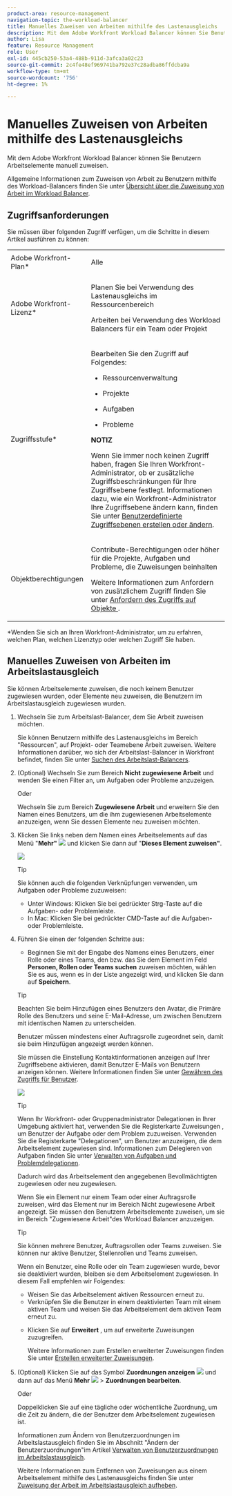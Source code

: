 ```yaml
---
product-area: resource-management
navigation-topic: the-workload-balancer
title: Manuelles Zuweisen von Arbeiten mithilfe des Lastenausgleichs
description: Mit dem Adobe Workfront Workload Balancer können Sie Benutzern Arbeitselemente manuell zuweisen.
author: Lisa
feature: Resource Management
role: User
exl-id: 445cb250-53a4-488b-911d-3afca3a02c23
source-git-commit: 2c4fe48ef969741ba792e37c28adba86ffdcba9a
workflow-type: tm+mt
source-wordcount: '756'
ht-degree: 1%

---
```


# Manuelles Zuweisen von Arbeiten mithilfe des Lastenausgleichs

Mit dem Adobe Workfront Workload Balancer können Sie Benutzern Arbeitselemente manuell zuweisen.

Allgemeine Informationen zum Zuweisen von Arbeit zu Benutzern mithilfe des Workload-Balancers finden Sie unter [Übersicht über die Zuweisung von Arbeit im Workload Balancer](../../resource-mgmt/workload-balancer/assign-work-in-workload-balancer.md).

## Zugriffsanforderungen

Sie müssen über folgenden Zugriff verfügen, um die Schritte in diesem Artikel ausführen zu können:

<table style="table-layout:auto"> 
 <col> 
 <col> 
 <tbody> 
  <tr> 
   <td role="rowheader">Adobe Workfront-Plan*</td> 
   <td> <p>Alle </p> </td> 
  </tr> 
  <tr> 
   <td role="rowheader">Adobe Workfront-Lizenz*</td> 
   <td> <p>Planen Sie bei Verwendung des Lastenausgleichs im Ressourcenbereich</p>
   <p>Arbeiten bei Verwendung des Workload Balancers für ein Team oder Projekt</p>
 </td> 
  </tr> 
  <tr> 
   <td role="rowheader">Zugriffsstufe*</td> 
   <td> <p>Bearbeiten Sie den Zugriff auf Folgendes:</p> 
    <ul> 
     <li> <p>Ressourcenverwaltung</p> </li> 
     <li> <p>Projekte</p> </li> 
     <li> <p>Aufgaben</p> </li> 
     <li> <p>Probleme</p> </li> 
    </ul> <p><b>NOTIZ</b>

Wenn Sie immer noch keinen Zugriff haben, fragen Sie Ihren Workfront-Administrator, ob er zusätzliche Zugriffsbeschränkungen für Ihre Zugriffsebene festlegt. Informationen dazu, wie ein Workfront-Administrator Ihre Zugriffsebene ändern kann, finden Sie unter <a href="../../administration-and-setup/add-users/configure-and-grant-access/create-modify-access-levels.md" class="MCXref xref">Benutzerdefinierte Zugriffsebenen erstellen oder ändern</a>.</p> </td>
</tr> 
  <tr> 
   <td role="rowheader">Objektberechtigungen</td> 
   <td> <p>Contribute-Berechtigungen oder höher für die Projekte, Aufgaben und Probleme, die Zuweisungen beinhalten</p> <p>Weitere Informationen zum Anfordern von zusätzlichem Zugriff finden Sie unter <a href="../../workfront-basics/grant-and-request-access-to-objects/request-access.md" class="MCXref xref">Anfordern des Zugriffs auf Objekte </a>.</p> </td> 
  </tr> 
 </tbody> 
</table>

&#42;Wenden Sie sich an Ihren Workfront-Administrator, um zu erfahren, welchen Plan, welchen Lizenztyp oder welchen Zugriff Sie haben.

## Manuelles Zuweisen von Arbeiten im Arbeitslastausgleich

Sie können Arbeitselemente zuweisen, die noch keinem Benutzer zugewiesen wurden, oder Elemente neu zuweisen, die Benutzern im Arbeitslastausgleich zugewiesen wurden.

1. Wechseln Sie zum Arbeitslast-Balancer, dem Sie Arbeit zuweisen möchten.

   Sie können Benutzern mithilfe des Lastenausgleichs im Bereich &quot;Ressourcen&quot;, auf Projekt- oder Teamebene Arbeit zuweisen. Weitere Informationen darüber, wo sich der Arbeitslast-Balancer in Workfront befindet, finden Sie unter [Suchen des Arbeitslast-Balancers](../../resource-mgmt/workload-balancer/locate-workload-balancer.md).

1. (Optional) Wechseln Sie zum Bereich **Nicht zugewiesene Arbeit** und wenden Sie einen Filter an, um Aufgaben oder Probleme anzuzeigen.

   Oder

   Wechseln Sie zum Bereich **Zugewiesene Arbeit** und erweitern Sie den Namen eines Benutzers, um die ihm zugewiesenen Arbeitselemente anzuzeigen, wenn Sie dessen Elemente neu zuweisen möchten.

1. Klicken Sie links neben dem Namen eines Arbeitselements auf das Menü &quot;**Mehr&quot;** ![](assets/qs-more-menu.png) und klicken Sie dann auf &quot;**Dieses Element zuweisen&quot;**.

   ![](assets/assign-this-to-link-from-task-wb-nwe-350x104.png)

   >[!TIP]
   >
   >Sie können auch die folgenden Verknüpfungen verwenden, um Aufgaben oder Probleme zuzuweisen:
   >
   >* Unter Windows: Klicken Sie bei gedrückter Strg-Taste auf die Aufgaben- oder Problemleiste.
   >* In Mac: Klicken Sie bei gedrückter CMD-Taste auf die Aufgaben- oder Problemleiste.

1. Führen Sie einen der folgenden Schritte aus:

   * Beginnen Sie mit der Eingabe des Namens eines Benutzers, einer Rolle oder eines Teams, den bzw. das Sie dem Element im Feld **Personen, Rollen oder Teams suchen** zuweisen möchten, wählen Sie es aus, wenn es in der Liste angezeigt wird, und klicken Sie dann auf **Speichern**.

   >[!TIP]
   >
   >Beachten Sie beim Hinzufügen eines Benutzers den Avatar, die Primäre Rolle des Benutzers und seine E-Mail-Adresse, um zwischen Benutzern mit identischen Namen zu unterscheiden.
   >
   >Benutzer müssen mindestens einer Auftragsrolle zugeordnet sein, damit sie beim Hinzufügen angezeigt werden können.
   >
   > Sie müssen die Einstellung Kontaktinformationen anzeigen auf Ihrer Zugriffsebene aktivieren, damit Benutzer E-Mails von Benutzern anzeigen können. Weitere Informationen finden Sie unter [Gewähren des Zugriffs für Benutzer](../../administration-and-setup/add-users/configure-and-grant-access/grant-access-other-users.md).


   ![](assets/assignments-box-with-advanced-assignments-delegations-wb.png)

   >[!TIP]
   >
   > Wenn Ihr Workfront- oder Gruppenadministrator Delegationen in Ihrer Umgebung aktiviert hat, verwenden Sie die Registerkarte Zuweisungen , um Benutzer der Aufgabe oder dem Problem zuzuweisen. Verwenden Sie die Registerkarte &quot;Delegationen&quot;, um Benutzer anzuzeigen, die dem Arbeitselement zugewiesen sind. Informationen zum Delegieren von Aufgaben finden Sie unter [Verwalten von Aufgaben und Problemdelegationen](../../manage-work/delegate-work/how-to-delegate-work.md).


   Dadurch wird das Arbeitselement den angegebenen Bevollmächtigten zugewiesen oder neu zugewiesen.

   Wenn Sie ein Element nur einem Team oder einer Auftragsrolle zuweisen, wird das Element nur im Bereich Nicht zugewiesene Arbeit angezeigt. Sie müssen den Benutzern Arbeitselemente zuweisen, um sie im Bereich &quot;Zugewiesene Arbeit&quot;des Workload Balancer anzuzeigen.

   >[!TIP]
   >
   >Sie können mehrere Benutzer, Auftragsrollen oder Teams zuweisen. Sie können nur aktive Benutzer, Stellenrollen und Teams zuweisen.
   >
   >
   >Wenn ein Benutzer, eine Rolle oder ein Team zugewiesen wurde, bevor sie deaktiviert wurden, bleiben sie dem Arbeitselement zugewiesen. In diesem Fall empfehlen wir Folgendes:
   >
   >   
   >   
   >   * Weisen Sie das Arbeitselement aktiven Ressourcen erneut zu.
   >   * Verknüpfen Sie die Benutzer in einem deaktivierten Team mit einem aktiven Team und weisen Sie das Arbeitselement dem aktiven Team erneut zu.
   >   
   >

   * Klicken Sie auf **Erweitert** , um auf erweiterte Zuweisungen zuzugreifen.

     Weitere Informationen zum Erstellen erweiterter Zuweisungen finden Sie unter [Erstellen erweiterter Zuweisungen](../../manage-work/tasks/assign-tasks/create-advanced-assignments.md).

1. (Optional) Klicken Sie auf das Symbol **Zuordnungen anzeigen** ![](assets/show-allocations-icon-small.png) und dann auf das Menü **Mehr** ![](assets/qs-more-menu.png) > **Zuordnungen bearbeiten**.

   Oder

   Doppelklicken Sie auf eine tägliche oder wöchentliche Zuordnung, um die Zeit zu ändern, die der Benutzer dem Arbeitselement zugewiesen ist.

   Informationen zum Ändern von Benutzerzuordnungen im Arbeitslastausgleich finden Sie im Abschnitt &quot;Ändern der Benutzerzuordnungen&quot;im Artikel [Verwalten von Benutzerzuordnungen im Arbeitslastausgleich](../../resource-mgmt/workload-balancer/manage-user-allocations-workload-balancer.md).

   Weitere Informationen zum Entfernen von Zuweisungen aus einem Arbeitselement mithilfe des Lastenausgleichs finden Sie unter [Zuweisung der Arbeit im Arbeitslastausgleich aufheben](../../resource-mgmt/workload-balancer/unassign-work-in-workload-balancer.md).

    
